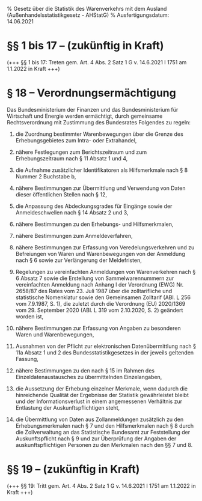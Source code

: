 % Gesetz über die Statistik des Warenverkehrs mit dem Ausland  (Außenhandelsstatistikgesetz - AHStatG)
% Ausfertigungsdatum: 14.06.2021
 
# §§ 1 bis 17 – (zukünftig in Kraft)

(+++ §§ 1 bis 17: Treten gem. Art. 4 Abs. 2 Satz 1 G v. 14.6.2021 I 1751 am 1.1.2022 in Kraft +++)

# § 18 – Verordnungsermächtigung

Das Bundesministerium der Finanzen und das Bundesministerium für Wirtschaft und Energie werden ermächtigt, durch gemeinsame Rechtsverordnung mit Zustimmung des Bundesrates Folgendes zu regeln:

1. die Zuordnung bestimmter Warenbewegungen über die Grenze des Erhebungsgebietes zum Intra- oder Extrahandel,

2. nähere Festlegungen zum Berichtszeitraum und zum Erhebungszeitraum nach § 11 Absatz 1 und 4,

3. die Aufnahme zusätzlicher Identifikatoren als Hilfsmerkmale nach § 8 Nummer 2 Buchstabe b,

4. nähere Bestimmungen zur Übermittlung und Verwendung von Daten dieser öffentlichen Stellen nach § 12,

5. die Anpassung des Abdeckungsgrades für Eingänge sowie der Anmeldeschwellen nach § 14 Absatz 2 und 3,

6. nähere Bestimmungen zu den Erhebungs- und Hilfsmerkmalen,

7. nähere Bestimmungen zum Anmeldeverfahren,

8. nähere Bestimmungen zur Erfassung von Veredelungsverkehren und zu Befreiungen von Waren und Warenbewegungen von der Anmeldung nach § 6 sowie zur Verlängerung der Meldefristen,

9. Regelungen zu vereinfachten Anmeldungen von Warenverkehren nach § 6 Absatz 7 sowie die Erstellung von Sammelwarennummern zur vereinfachten Anmeldung nach Anhang I der Verordnung (EWG) Nr. 2658/87 des Rates vom 23. Juli 1987 über die zolltarifliche und statistische Nomenklatur sowie den Gemeinsamen Zolltarif (ABl. L 256 vom 7.9.1987, S. 1), die zuletzt durch die Verordnung (EU) 2020/1369 vom 29. September 2020 (ABl. L 319 vom 2.10.2020, S. 2) geändert worden ist,

10. nähere Bestimmungen zur Erfassung von Angaben zu besonderen Waren und Warenbewegungen,

11. Ausnahmen von der Pflicht zur elektronischen Datenübermittlung nach § 11a Absatz 1 und 2 des Bundesstatistikgesetzes in der jeweils geltenden Fassung,

12. nähere Bestimmungen zu den nach § 15 im Rahmen des Einzeldatenaustausches zu übermittelnden Einzelangaben,

13. die Aussetzung der Erhebung einzelner Merkmale, wenn dadurch die hinreichende Qualität der Ergebnisse der Statistik gewährleistet bleibt und der Informationsverlust in einem angemessenen Verhältnis zur Entlastung der Auskunftspflichtigen steht,

14. die Übermittlung von Daten aus Zollanmeldungen zusätzlich zu den Erhebungsmerkmalen nach § 7 und den Hilfsmerkmalen nach § 8 durch die Zollverwaltung an das Statistische Bundesamt zur Feststellung der Auskunftspflicht nach § 9 und zur Überprüfung der Angaben der auskunftspflichtigen Personen zu den Merkmalen nach den §§ 7 und 8.

# §§ 19 – (zukünftig in Kraft)

(+++ §§ 19: Tritt gem. Art. 4 Abs. 2 Satz 1 G v. 14.6.2021 I 1751 am 1.1.2022 in Kraft +++)
